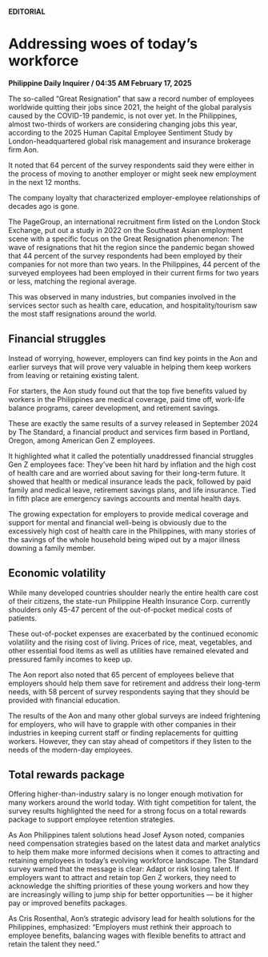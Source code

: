 **EDITORIAL**

# Addressing woes of today’s workforce

****Philippine Daily Inquirer / 04:35 AM February 17, 2025****

The so-called “Great Resignation” that saw a record number of employees worldwide quitting their jobs since 2021, the height of the global paralysis caused by the COVID-19 pandemic, is not over yet. In the Philippines, almost two-thirds of workers are considering changing jobs this year, according to the 2025 Human Capital Employee Sentiment Study by London-headquartered global risk management and insurance brokerage firm Aon. 

It noted that 64 percent of the survey respondents said they were either in the process of moving to another employer or might seek new employment in the next 12 months.

The company loyalty that characterized employer-employee relationships of decades ago is gone. 

The PageGroup, an international recruitment firm listed on the London Stock Exchange, put out a study in 2022 on the Southeast Asian employment scene with a specific focus on the Great Resignation phenomenon: The wave of resignations that hit the region since the pandemic began showed that 44 percent of the survey respondents had been employed by their companies for not more than two years. In the Philippines, 44 percent of the surveyed employees had been employed in their current firms for two years or less, matching the regional average. 

This was observed in many industries, but companies involved in the services sector such as health care, education, and hospitality/tourism saw the most staff resignations around the world.

## Financial struggles

Instead of worrying, however, employers can find key points in the Aon and earlier surveys that will prove very valuable in helping them keep workers from leaving or retaining existing talent. 

For starters, the Aon study found out that the top five benefits valued by workers in the Philippines are medical coverage, paid time off, work-life balance programs, career development, and retirement savings.

These are exactly the same results of a survey released in September 2024 by The Standard, a financial product and services firm based in Portland, Oregon, among American Gen Z employees. 

It highlighted what it called the potentially unaddressed financial struggles Gen Z employees face: They’ve been hit hard by inflation and the high cost of health care and are worried about saving for their long-term future. It showed that health or medical insurance leads the pack, followed by paid family and medical leave, retirement savings plans, and life insurance. Tied in fifth place are emergency savings accounts and mental health days.

The growing expectation for employers to provide medical coverage and support for mental and financial well-being is obviously due to the excessively high cost of health care in the Philippines, with many stories of the savings of the whole household being wiped out by a major illness downing a family member.

## Economic volatility

While many developed countries shoulder nearly the entire health care cost of their citizens, the state-run Philippine Health Insurance Corp. currently shoulders only 45-47 percent of the out-of-pocket medical costs of patients. 

These out-of-pocket expenses are exacerbated by the continued economic volatility and the rising cost of living. Prices of rice, meat, vegetables, and other essential food items as well as utilities have remained elevated and pressured family incomes to keep up.

The Aon report also noted that 65 percent of employees believe that employers should help them save for retirement and address their long-term needs, with 58 percent of survey respondents saying that they should be provided with financial education.

The results of the Aon and many other global surveys are indeed frightening for employers, who will have to grapple with other companies in their industries in keeping current staff or finding replacements for quitting workers. However, they can stay ahead of competitors if they listen to the needs of the modern-day employees.

## Total rewards package

Offering higher-than-industry salary is no longer enough motivation for many workers around the world today. With tight competition for talent, the survey results highlighted the need for a strong focus on a total rewards package to support employee retention strategies.

As Aon Philippines talent solutions head Josef Ayson noted, companies need compensation strategies based on the latest data and market analytics to help them make more informed decisions when it comes to attracting and retaining employees in today’s evolving workforce landscape. The Standard survey warned that the message is clear: Adapt or risk losing talent. If employers want to attract and retain top Gen Z workers, they need to acknowledge the shifting priorities of these young workers and how they are increasingly willing to jump ship for better opportunities — be it higher pay or improved benefits packages.

As Cris Rosenthal, Aon’s strategic advisory lead for health solutions for the Philippines, emphasized: “Employers must rethink their approach to employee benefits, balancing wages with flexible benefits to attract and retain the talent they need.”